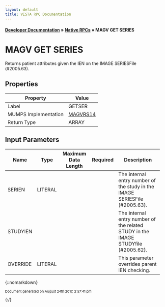 ```yaml
---
layout: default
title: VISTA RPC Documentation
---
```


#### [Developer Documentation](../index) &#187; [Native RPCs](TableOfContents) &#187; MAGV GET SERIES<br/>
# MAGV GET SERIES

Returns patient attributes given the IEN on the IMAGE SERIESFile (#2005.63).

## Properties

Property | Value
--- | ---
Label | GETSER
MUMPS Implementation | [MAGVRS14](http://code.osehra.org/dox/Routine_MAGVRS14_source.html)
Return Type | ARRAY


## Input Parameters

Name | Type | Maximum Data Length | Required | Description
--- | --- | --- | --- | ---
SERIEN | LITERAL |  |  | The internal entry number of the study in the IMAGE SERIESFile (#2005.63).
STUDYIEN |  |  |  | The internal entry number of the related STUDY in the IMAGE STUDYfile (#2005.62).
OVERRIDE | LITERAL |  |  | This parameter overrides parent IEN checking.



{::nomarkdown} <br/><p style="font-size: 11px">Document generated on August 24th 2017, 2:57:41 pm</p>{:/}